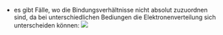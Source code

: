 - es gibt Fälle, wo die Bindungsverhältnisse nicht absolut zuzuordnen sind, da bei unterschiedlichen Bediungen die Elektronenverteilung sich unterscheiden können:
![](Pasted%20image%2020231012183829.png)
